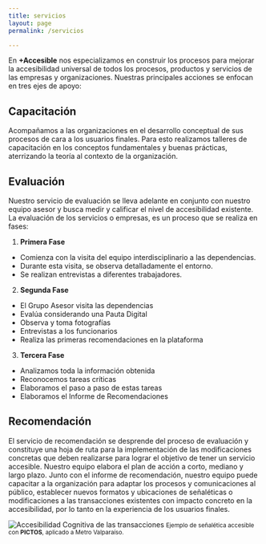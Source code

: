 ```yaml
---
title: servicios
layout: page
permalink: /servicios

---
```


En **+Accesible** nos especializamos en construir los procesos para mejorar la accesibilidad universal de todos los procesos, productos y servicios de las empresas y organizaciones. Nuestras principales acciones se enfocan en tres ejes de apoyo:

## Capacitación

Acompañamos a las organizaciones en el desarrollo conceptual de sus procesos de cara a los usuarios finales. Para esto realizamos talleres de capacitación en los conceptos fundamentales y buenas prácticas, aterrizando la teoría al contexto de la organización.


## Evaluación

Nuestro servicio de evaluación se lleva adelante en conjunto con nuestro equipo asesor y busca medir y calificar el nivel de accesibilidad existente. La evaluación de los servicios o empresas, es un proceso que se realiza en fases:

1. **Primera Fase**
 - Comienza con la visita del equipo interdisciplinario a las dependencias.
 - Durante esta visita, se observa detalladamente el entorno.
 - Se realizan entrevistas a diferentes trabajadores.
2. **Segunda Fase**
 - El Grupo Asesor visita las dependencias
 - Evalúa considerando una Pauta Digital
 - Observa y toma fotografías
 - Entrevistas a los funcionarios
 - Realiza las primeras recomendaciones en la plataforma
3. **Tercera Fase**
 - Analizamos toda la información obtenida
 - Reconocemos tareas críticas
 - Elaboramos el paso a paso de estas tareas
 - Elaboramos el Informe de Recomendaciones

## Recomendación

El servicio de recomendación se desprende del proceso de evaluación y constituye una hoja de ruta para la implementación de las modificaciones concretas que deben realizarse para lograr el objetivo de tener un servicio accesible. Nuestro equipo elabora el plan de acción a corto, mediano y largo plazo. Junto con el informe de recomendación, nuestro equipo puede capacitar a la organización para adaptar los procesos y comunicaciones al público, establecer nuevos formatos y ubicaciones de señaléticas o modificaciones a las transacciones existentes con impacto concreto en la accesibilidad, por lo tanto en la experiencia de los usuarios finales.

![Accesibilidad Cognitiva de las transacciones]({{site.baseurl}}/assets/img/pictos-metro.png)
<small>Ejemplo de señalética accesible con <strong>PICTOS</strong>, aplicado a Metro Valparaíso.</small>